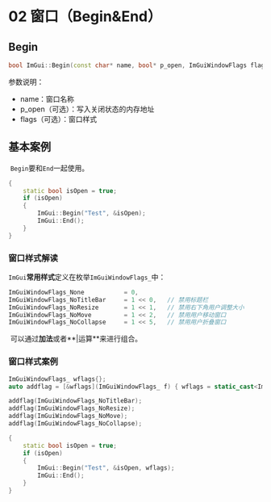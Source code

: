 # 02 窗口（Begin&End）

## Begin

```C++
bool ImGui::Begin(const char* name, bool* p_open, ImGuiWindowFlags flags)
```

参数说明：

* name：窗口名称
* p_open（可选）：写入关闭状态的内存地址
* flags（可选）：窗口样式

## 基本案例

​	`Begin`要和`End`一起使用。

```C++
{
	static bool isOpen = true;
	if (isOpen)
	{
		ImGui::Begin("Test", &isOpen);
		ImGui::End();
	}
}
```

### 窗口样式解读

​	`ImGui`**常用样式**定义在枚举`ImGuiWindowFlags_`中：

```C++
ImGuiWindowFlags_None			= 0,
ImGuiWindowFlags_NoTitleBar		= 1 << 0,	// 禁用标题栏
ImGuiWindowFlags_NoResize		= 1 << 1,	// 禁用右下角用户调整大小
ImGuiWindowFlags_NoMove			= 1 << 2,   // 禁用用户移动窗口
ImGuiWindowFlags_NoCollapse		= 1 << 5,	// 禁用用户折叠窗口
```

​	可以通过**加法**或者**|运算**来进行组合。

### 窗口样式案例

```C++
ImGuiWindowFlags_ wflags{};
auto addflag = [&wflags](ImGuiWindowFlags_ f) { wflags = static_cast<ImGuiWindowFlags_>(wflags | f); };

addflag(ImGuiWindowFlags_NoTitleBar);
addflag(ImGuiWindowFlags_NoResize);
addflag(ImGuiWindowFlags_NoMove);
addflag(ImGuiWindowFlags_NoCollapse);

{
	static bool isOpen = true;
	if (isOpen)
	{
		ImGui::Begin("Test", &isOpen, wflags);
		ImGui::End();
	}
}
```

